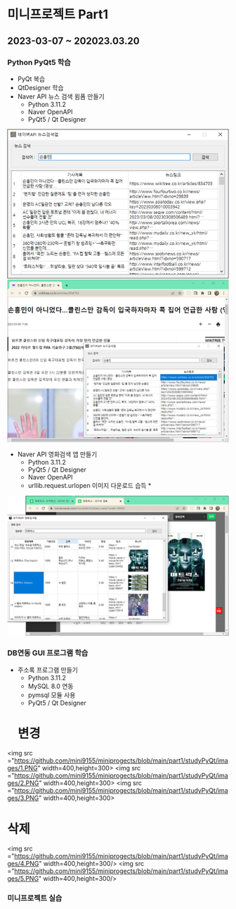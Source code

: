 # 미니프로젝트 Part1
## 2023-03-07 ~ 202023.03.20

### Python PyQt5 학습
- PyQt 복습
- QtDesigner 학습
- Naver API 뉴스 검색 윔폼 만들기
  - Python 3.11.2
  - Naver OpenAPI
  - PyQt5 / Qt Designer

![네이버뉴스앱](https://github.com/mini9155/miniprogects/blob/main/part1/studyPyQt/images/KakaoTalk_20230308_111503131.png)
<img src ="https://github.com/mini9155/miniprogects/blob/main/part1/studyPyQt/images/KakaoTalk_20230308_111503131_01.png" width=780/>

- Naver API 영화검색 앱 만들기
  - Python 3.11.2
  - PyQt5 / Qt Designer
  - Naver OpenAPI
  - urllib.request.urlopen 이미지 다운로드 습득 *

<img src ="https://github.com/mini9155/miniprogects/blob/main/part1/studyPyQt/images/img1.png" width=780/>

### DB연동 GUI 프로그램 학습
- 주소록 프로그램 만들기
  - Python 3.11.2
  - MySQL 8.0 연동
  - pymsql 모듈 사용
  - PyQt5 / Qt Designer
  # 변경
<img src ="https://github.com/mini9155/miniprogects/blob/main/part1/studyPyQt/images/1.PNG" width=400,height=300>
<img src ="https://github.com/mini9155/miniprogects/blob/main/part1/studyPyQt/images/2.PNG" width=400,height=300>
<img src ="https://github.com/mini9155/miniprogects/blob/main/part1/studyPyQt/images/3.PNG" width=400,height=300>
  # 삭제
<img src ="https://github.com/mini9155/miniprogects/blob/main/part1/studyPyQt/images/4.PNG" width=400,height=300/>
<img src ="https://github.com/mini9155/miniprogects/blob/main/part1/studyPyQt/images/5.PNG" width=400,height=300/>

### 미니프로젝트 실습
